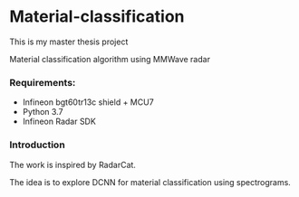 # Material-classification
This is my master thesis project 

Material classification algorithm using MMWave radar


### Requirements:

- Infineon bgt60tr13c shield + MCU7
- Python 3.7
- Infineon Radar SDK

### Introduction

The work is inspired by RadarCat.

The idea is to explore DCNN for material classification using spectrograms.



